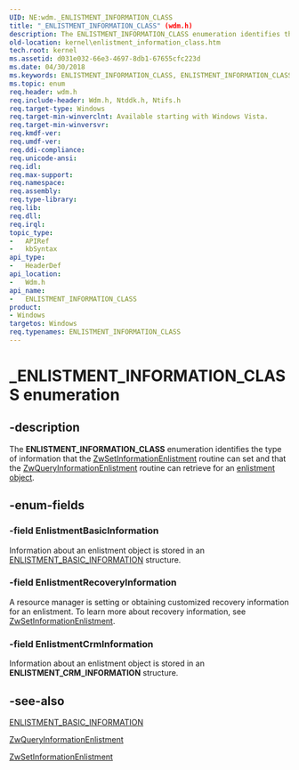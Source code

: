 ```yaml
---
UID: NE:wdm._ENLISTMENT_INFORMATION_CLASS
title: "_ENLISTMENT_INFORMATION_CLASS" (wdm.h)
description: The ENLISTMENT_INFORMATION_CLASS enumeration identifies the type of information that the ZwSetInformationEnlistment routine can set and that the ZwQueryInformationEnlistment routine can retrieve for an enlistment object.
old-location: kernel\enlistment_information_class.htm
tech.root: kernel
ms.assetid: d031e032-66e3-4697-8db1-67655cfc223d
ms.date: 04/30/2018
ms.keywords: ENLISTMENT_INFORMATION_CLASS, ENLISTMENT_INFORMATION_CLASS enumeration [Kernel-Mode Driver Architecture], EnlistmentBasicInformation, EnlistmentCrmInformation, EnlistmentRecoveryInformation, _ENLISTMENT_INFORMATION_CLASS, kernel.enlistment_information_class, ktm_ref_9bf2b9fa-5b9a-47fb-873c-6bd5f1930553.xml, wdm/ENLISTMENT_INFORMATION_CLASS, wdm/EnlistmentBasicInformation, wdm/EnlistmentCrmInformation, wdm/EnlistmentRecoveryInformation
ms.topic: enum
req.header: wdm.h
req.include-header: Wdm.h, Ntddk.h, Ntifs.h
req.target-type: Windows
req.target-min-winverclnt: Available starting with Windows Vista.
req.target-min-winversvr: 
req.kmdf-ver: 
req.umdf-ver: 
req.ddi-compliance: 
req.unicode-ansi: 
req.idl: 
req.max-support: 
req.namespace: 
req.assembly: 
req.type-library: 
req.lib: 
req.dll: 
req.irql: 
topic_type:
-	APIRef
-	kbSyntax
api_type:
-	HeaderDef
api_location:
-	Wdm.h
api_name:
-	ENLISTMENT_INFORMATION_CLASS
product:
- Windows
targetos: Windows
req.typenames: ENLISTMENT_INFORMATION_CLASS
---
```


# _ENLISTMENT_INFORMATION_CLASS enumeration


## -description


The <b>ENLISTMENT_INFORMATION_CLASS</b> enumeration identifies the type of information that the <a href="https://msdn.microsoft.com/library/windows/hardware/ff567094">ZwSetInformationEnlistment</a> routine can set and that the <a href="https://msdn.microsoft.com/library/windows/hardware/ff567051">ZwQueryInformationEnlistment</a> routine can retrieve for an <a href="https://msdn.microsoft.com/80e61475-4bb7-4eaa-b9f1-ff95eac9bc77">enlistment object</a>.


## -enum-fields




### -field EnlistmentBasicInformation

Information about an enlistment object is stored in an <a href="https://msdn.microsoft.com/library/windows/hardware/ff544254">ENLISTMENT_BASIC_INFORMATION</a> structure.


### -field EnlistmentRecoveryInformation

A resource manager is setting or obtaining customized recovery information for an enlistment. To learn more about recovery information, see <a href="https://msdn.microsoft.com/library/windows/hardware/ff567094">ZwSetInformationEnlistment</a>.


### -field EnlistmentCrmInformation

Information about an enlistment object is stored in an <b>ENLISTMENT_CRM_INFORMATION</b> structure.


## -see-also




<a href="https://msdn.microsoft.com/library/windows/hardware/ff544254">ENLISTMENT_BASIC_INFORMATION</a>



<a href="https://msdn.microsoft.com/library/windows/hardware/ff567051">ZwQueryInformationEnlistment</a>



<a href="https://msdn.microsoft.com/library/windows/hardware/ff567094">ZwSetInformationEnlistment</a>
 

 

